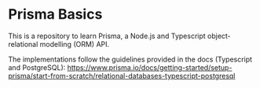# Prisma Basics

This is a repository to learn Prisma, a Node.js and Typescript object-relational modelling (ORM) API.

The implementations follow the guidelines provided in the docs (Typescript and PostgreSQL): https://www.prisma.io/docs/getting-started/setup-prisma/start-from-scratch/relational-databases-typescript-postgresql
